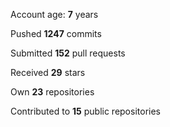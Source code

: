 Account age: **7** years

Pushed **1247** commits

Submitted **152** pull requests

Received **29** stars

Own **23** repositories

Contributed to **15** public repositories
